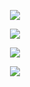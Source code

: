 

<div align="center">
 
 
 
 <a href="[https://instagram.com/rafaballerini](https://www.linkedin.com/in/taynara-oliveira-485a16192/)" target="_blank"><img src=" https://img.shields.io/badge/LinkedIn-0077B5?style=for-the-badge&logo=linkedin&logoColor=white" target="_blank"></a>
 
 
 <a href="https://instagram.com/rafaballerini" target="_blank"><img src="https://img.shields.io/badge/-Instagram-%23E4405F?style=for-the-badge&logo=instagram&logoColor=white" target="_blank"></a>
 
 <a href="https://www.instagram.com/taynara.olivs/" target="_blank"><img src="https://img.shields.io/badge/-Instagram-%23E4405F?style=for-the-badge&logo=instagram&logoColor=white" target="_blank"></a>
 
 <a href = "mailto:taynara.olivs@gmail.com"><img src="https://img.shields.io/badge/-Gmail-%23333?style=for-the-badge&logo=gmail&logoColor=white" target="_blank"></a>
</div>
